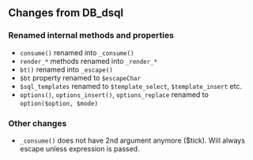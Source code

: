 ## Changes from DB_dsql

### Renamed internal methods and properties
 - `consume()` renamed into `_consume()`
 - `render_*` methods renamed into `_render_*`
 - `bt()` renamed into `_escape()`
 - `$bt` property renamed to `$escapeChar`
 - `$sql_templates` renamed to `$template_select`, `$template_insert` etc.
 - `options()`, `options_insert()`, `options_replace` renamed to `option($option, $mode)`


### Other changes
 - `_consume()` does not have 2nd argument anymore ($tick). Will always escape unless expression is passed.
